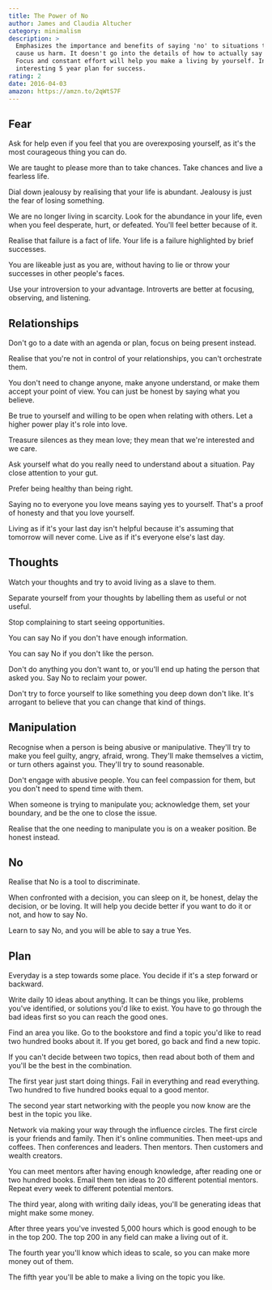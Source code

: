 ```yaml
---
title: The Power of No
author: James and Claudia Altucher
category: minimalism
description: >
  Emphasizes the importance and benefits of saying 'no' to situations that can
  cause us harm. It doesn't go into the details of how to actually say 'no'.
  Focus and constant effort will help you make a living by yourself. Includes an
  interesting 5 year plan for success.
rating: 2
date: 2016-04-03
amazon: https://amzn.to/2qWtS7F
---
```


## Fear

Ask for help even if you feel that you are overexposing yourself, as it's the
most courageous thing you can do.

We are taught to please more than to take chances. Take chances and live a
fearless life.

Dial down jealousy by realising that your life is abundant. Jealousy is just the
fear of losing something.

We are no longer living in scarcity. Look for the abundance in your life, even
when you feel desperate, hurt, or defeated. You'll feel better because of it.

Realise that failure is a fact of life. Your life is a failure highlighted by
brief successes.

You are likeable just as you are, without having to lie or throw your successes
in other people's faces.

Use your introversion to your advantage. Introverts are better at focusing,
observing, and listening.

## Relationships

Don't go to a date with an agenda or plan, focus on being present instead.

Realise that you're not in control of your relationships, you can't orchestrate
them.

You don't need to change anyone, make anyone understand, or make them accept
your point of view. You can just be honest by saying what you believe.

Be true to yourself and willing to be open when relating with others. Let a
higher power play it's role into love.

Treasure silences as they mean love; they mean that we're interested and we
care.

Ask yourself what do you really need to understand about a situation. Pay close
attention to your gut.

Prefer being healthy than being right.

Saying no to everyone you love means saying yes to yourself. That's a proof of
honesty and that you love yourself.

Living as if it's your last day isn't helpful because it's assuming that
tomorrow will never come. Live as if it's everyone else's last day.

## Thoughts

Watch your thoughts and try to avoid living as a slave to them.

Separate yourself from your thoughts by labelling them as useful or not useful.

Stop complaining to start seeing opportunities.

You can say No if you don't have enough information.

You can say No if you don't like the person.

Don't do anything you don't want to, or you'll end up hating the person that
asked you. Say No to reclaim your power.

Don't try to force yourself to like something you deep down don't like. It's
arrogant to believe that you can change that kind of things.

## Manipulation

Recognise when a person is being abusive or manipulative. They'll try to make
you feel guilty, angry, afraid, wrong. They'll make themselves a victim, or turn
others against you. They'll try to sound reasonable.

Don't engage with abusive people. You can feel compassion for them, but you
don't need to spend time with them.

When someone is trying to manipulate you; acknowledge them, set your boundary,
and be the one to close the issue.

Realise that the one needing to manipulate you is on a weaker position. Be
honest instead.

## No

Realise that No is a tool to discriminate.

When confronted with a decision, you can sleep on it, be honest, delay the
decision, or be loving. It will help you decide better if you want to do it or
not, and how to say No.

Learn to say No, and you will be able to say a true Yes.

## Plan

Everyday is a step towards some place. You decide if it's a step forward or
backward.

Write daily 10 ideas about anything. It can be things you like, problems you've
identified, or solutions you'd like to exist. You have to go through the bad
ideas first so you can reach the good ones.

Find an area you like. Go to the bookstore and find a topic you'd like to read
two hundred books about it. If you get bored, go back and find a new topic.

If you can't decide between two topics, then read about both of them and you'll
be the best in the combination.

The first year just start doing things. Fail in everything and read everything.
Two hundred to five hundred books equal to a good mentor.

The second year start networking with the people you now know are the best in
the topic you like.

Network via making your way through the influence circles. The first circle is
your friends and family. Then it's online communities. Then meet-ups and
coffees. Then conferences and leaders. Then mentors. Then customers and wealth
creators.

You can meet mentors after having enough knowledge, after reading one or two
hundred books. Email them ten ideas to 20 different potential mentors. Repeat
every week to different potential mentors.

The third year, along with writing daily ideas, you'll be generating ideas that
might make some money.

After three years you've invested 5,000 hours which is good enough to be in the
top 200. The top 200 in any field can make a living out of it.

The fourth year you'll know which ideas to scale, so you can make more money out
of them.

The fifth year you'll be able to make a living on the topic you like.
